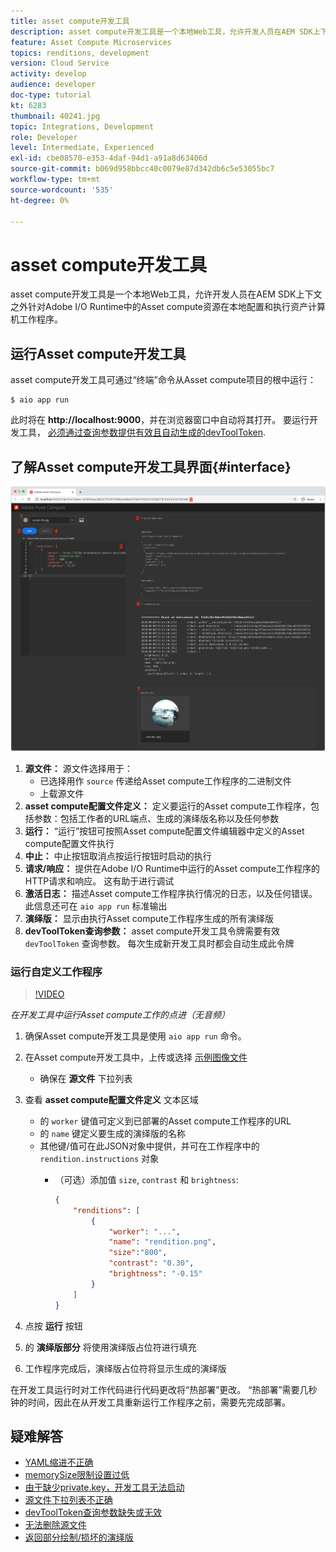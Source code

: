 ```yaml
---
title: asset compute开发工具
description: asset compute开发工具是一个本地Web工具，允许开发人员在AEM SDK上下文之外针对Adobe I/O Runtime中的Asset compute资源在本地配置和执行资产计算机工作程序。
feature: Asset Compute Microservices
topics: renditions, development
version: Cloud Service
activity: develop
audience: developer
doc-type: tutorial
kt: 6283
thumbnail: 40241.jpg
topic: Integrations, Development
role: Developer
level: Intermediate, Experienced
exl-id: cbe08570-e353-4daf-94d1-a91a8d63406d
source-git-commit: b069d958bbcc40c0079e87d342db6c5e53055bc7
workflow-type: tm+mt
source-wordcount: '535'
ht-degree: 0%

---
```


# asset compute开发工具

asset compute开发工具是一个本地Web工具，允许开发人员在AEM SDK上下文之外针对Adobe I/O Runtime中的Asset compute资源在本地配置和执行资产计算机工作程序。

## 运行Asset compute开发工具

asset compute开发工具可通过“终端”命令从Asset compute项目的根中运行：

```
$ aio app run
```

此时将在 __http://localhost:9000__，并在浏览器窗口中自动将其打开。 要运行开发工具， [必须通过查询参数提供有效且自动生成的devToolToken](#troubleshooting__devtooltoken).

## 了解Asset compute开发工具界面{#interface}

![asset compute开发工具](./assets/development-tool/asset-compute-dev-tool.png)

1. __源文件：__ 源文件选择用于：
   + 已选择用作 `source` 传递给Asset compute工作程序的二进制文件
   + 上载源文件
1. __asset compute配置文件定义：__ 定义要运行的Asset compute工作程序，包括参数：包括工作者的URL端点、生成的演绎版名称以及任何参数
1. __运行：__ “运行”按钮可按照Asset compute配置文件编辑器中定义的Asset compute配置文件执行
1. __中止：__ 中止按钮取消点按运行按钮时启动的执行
1. __请求/响应：__ 提供在Adobe I/O Runtime中运行的Asset compute工作程序的HTTP请求和响应。 这有助于进行调试
1. __激活日志：__ 描述Asset compute工作程序执行情况的日志，以及任何错误。 此信息还可在 `aio app run` 标准输出
1. __演绎版：__ 显示由执行Asset compute工作程序生成的所有演绎版
1. __devToolToken查询参数：__ asset compute开发工具令牌需要有效 `devToolToken` 查询参数。 每次生成新开发工具时都会自动生成此令牌

### 运行自定义工作程序

>[!VIDEO](https://video.tv.adobe.com/v/40241?quality=12&learn=on)

_在开发工具中运行Asset compute工作的点进（无音频）_

1. 确保Asset compute开发工具是使用 `aio app run` 命令。
1. 在Asset compute开发工具中，上传或选择 [示例图像文件](../assets/samples/sample-file.jpg)
   + 确保在 __源文件__ 下拉列表
1. 查看 __asset compute配置文件定义__ 文本区域
   + 的 `worker` 键值可定义到已部署的Asset compute工作程序的URL
   + 的 `name` 键定义要生成的演绎版的名称
   + 其他键/值可在此JSON对象中提供，并可在工作程序中的 `rendition.instructions` 对象
      + （可选）添加值 `size`, `contrast` 和 `brightness`:

         ```json
         {
             "renditions": [
                 {
                     "worker": "...",
                     "name": "rendition.png",
                     "size":"800",
                     "contrast": "0.30",
                     "brightness": "-0.15"
                 }
             ]
         }
         ```

1. 点按 __运行__ 按钮
1. 的 __演绎版部分__ 将使用演绎版占位符进行填充
1. 工作程序完成后，演绎版占位符将显示生成的演绎版

在开发工具运行时对工作代码进行代码更改将“热部署”更改。 “热部署”需要几秒钟的时间，因此在从开发工具重新运行工作程序之前，需要先完成部署。

## 疑难解答

+ [YAML缩进不正确](../troubleshooting.md#incorrect-yaml-indentation)
+ [memorySize限制设置过低](../troubleshooting.md#memorysize-limit-is-set-too-low)
+ [由于缺少private.key，开发工具无法启动](../troubleshooting.md#missing-private-key)
+ [源文件下拉列表不正确](../troubleshooting.md#source-files-dropdown-incorrect)
+ [devToolToken查询参数缺失或无效](../troubleshooting.md#missing-or-invalid-devtooltoken-query-parameter)
+ [无法删除源文件](../troubleshooting.md#unable-to-remove-source-files)
+ [返回部分绘制/损坏的演绎版](../troubleshooting.md#rendition-returned-partially-drawn-or-corrupt)
